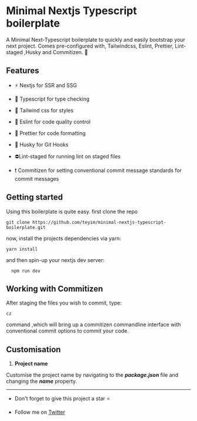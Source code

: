 # Minimal Nextjs Typescript boilerplate

A Minimal Next-Typescript boilerplate to quickly and easily bootstrap your next project. Comes pre-configured with, Tailwindcss, Eslint, Prettier, Lint-staged ,Husky and Commitizen. :rocket:

## Features

- :zap: Nextjs for SSR and SSG

- :eyes: Typescript for type checking

- :nail_care: Tailwind css for styles

- :straight_ruler: Eslint for code quality control

- :haircut: Prettier for code formatting

- :wolf: Husky for Git Hooks

- :no_entry:Lint-staged for running lint on staged files

- :exclamation: Commitizen for setting conventional commit message standards for commit messages

## Getting started

Using this boilerplate is quite easy. first clone the repo

    git clone https://github.com/teyim/minimal-nextjs-typescript-boilerplate.git

now, install the projects dependencies via yarn:

    yarn install

and then spin-up your nextjs dev server:

      npm run dev

## Working with Commitizen

After staging the files you wish to commit, type:

    cz

command ,which will bring up a commitizen commandline interface with conventional commit options to commit your code.

## Customisation

1.  **Project name**

Customise the project name by navigating to the **_package.json_** file and changing the **_name_** property.

---

- Don't forget to give this project a star :star:

- Follow me on [Twitter](https://twitter.com/asofex)
